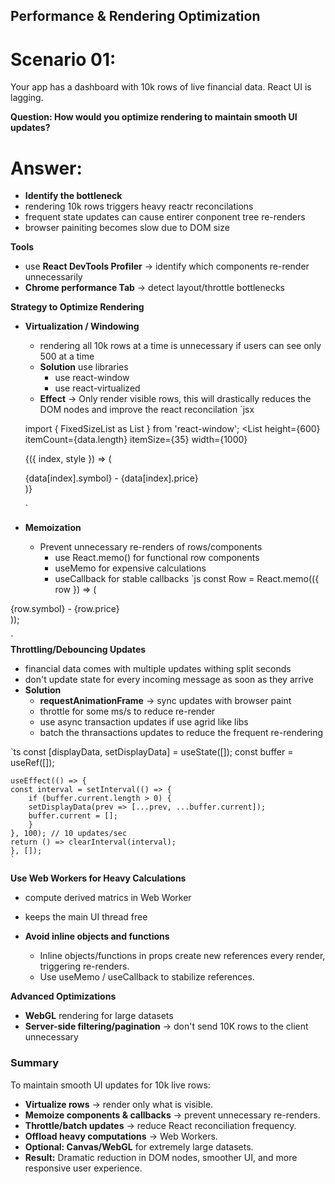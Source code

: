 ## Performance & Rendering Optimization

# Scenario 01:
Your app has a dashboard with 10k rows of live financial data. React UI is lagging.

**Question: How would you optimize rendering to maintain smooth UI updates?**
 # Answer:
 - **Identify the bottleneck**
 - rendering 10k rows triggers heavy reactr reconcilations
 - frequent state updates can cause entirer conponent tree re-renders
 - browser painiting becomes slow due to DOM size

 **Tools**
 - use **React DevTools Profiler** -> identify which components re-render unnecessarily
 - **Chrome performance Tab** -> detect layout/throttle bottlenecks

 **Strategy to Optimize Rendering**

 - **Virtualization / Windowing**
    - rendering all 10k rows at a time is unnecessary if users can see only 500 at a time
    - **Solution** use libraries 
        - use react-window
        - use react-virtualized
    - **Effect** -> Only render visible rows, this will drastically reduces the DOM nodes and improve the react reconcilation
    `jsx

    import { FixedSizeList as List } from 'react-window';
    <List
    height={600}
    itemCount={data.length}
    itemSize={35}
    width={1000}
    >
    {({ index, style }) => (
        <div style={style}>
        {data[index].symbol} - {data[index].price}
        </div>
    )}
    </List>

    `
 - **Memoization**
    - Prevent unnecessary re-renders of rows/components
        - use React.memo() for functional row components
        - useMemo for expensive calculations
        - useCallback for stable callbacks
`js
const Row = React.memo(({ row }) => (
  <div>{row.symbol} - {row.price}</div>
));

`        
**Throttling/Debouncing Updates**
- financial data comes with multiple updates withing split seconds
- don't update state for every incoming message as soon as they arrive
 - **Solution**
    - **requestAnimationFrame** -> sync updates with browser paint
    - throttle for some ms/s to reduce re-render
    - use async transaction updates if use agrid like libs
    - batch the thransactions updates to reduce the frequent re-rendering 

`ts
    const [displayData, setDisplayData] = useState([]);
    const buffer = useRef([]);

    useEffect(() => {
    const interval = setInterval(() => {
        if (buffer.current.length > 0) {
        setDisplayData(prev => [...prev, ...buffer.current]);
        buffer.current = [];
        }
    }, 100); // 10 updates/sec
    return () => clearInterval(interval);
    }, []);
    `
**Use Web Workers for Heavy Calculations**
- compute derived matrics in Web Worker 
- keeps the main UI thread free

- **Avoid inline objects and functions**
    - Inline objects/functions in props create new references every render, triggering re-renders.
    - Use useMemo / useCallback to stabilize references.

**Advanced Optimizations**
- **WebGL** rendering for large datasets
- **Server-side filtering/pagination** -> don't send 10K rows to the client unnecessary

### Summary
To maintain smooth UI updates for 10k live rows:

- **Virtualize rows** → render only what is visible.
- **Memoize components & callbacks** → prevent unnecessary re-renders.
- **Throttle/batch updates** → reduce React reconciliation frequency.
- **Offload heavy computations** → Web Workers.
- **Optional: Canvas/WebGL** for extremely large datasets.
- **Result:** Dramatic reduction in DOM nodes, smoother UI, and more responsive user experience.
